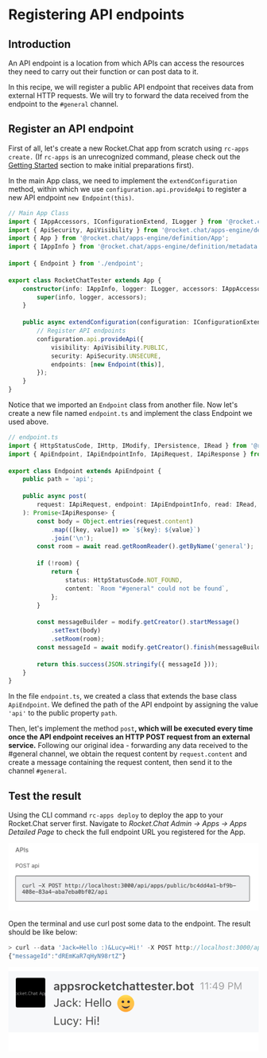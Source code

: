 # Registering API endpoints

## Introduction

An API endpoint is a location from which APIs can access the resources they need to carry out their function or can post data to it.

In this recipe, we will register a public API endpoint that receives data from external HTTP requests. We will try to forward the data received from the endpoint to the `#general` channel.

## Register an API endpoint

First of all, let's create a new Rocket.Chat app from scratch using `rc-apps create.` \(If `rc-apps` is an unrecognized command, please check out the [Getting Started](https://docs.rocket.chat/apps-development/getting-started) section to make initial preparations first\).

In the main App class, we need to implement the `extendConfiguration` method, within which we use `configuration.api.provideApi` to register a new API endpoint `new Endpoint(this)`.

```typescript
// Main App Class
import { IAppAccessors, IConfigurationExtend, ILogger } from '@rocket.chat/apps-engine/definition/accessors';
import { ApiSecurity, ApiVisibility } from '@rocket.chat/apps-engine/definition/api';
import { App } from '@rocket.chat/apps-engine/definition/App';
import { IAppInfo } from '@rocket.chat/apps-engine/definition/metadata';

import { Endpoint } from './endpoint';

export class RocketChatTester extends App {
    constructor(info: IAppInfo, logger: ILogger, accessors: IAppAccessors) {
        super(info, logger, accessors);
    }

    public async extendConfiguration(configuration: IConfigurationExtend) {
        // Register API endpoints
        configuration.api.provideApi({
            visibility: ApiVisibility.PUBLIC,
            security: ApiSecurity.UNSECURE,
            endpoints: [new Endpoint(this)],
        });
    }
}
```

Notice that we imported an `Endpoint` class from another file. Now let's create a new file named `endpoint.ts` and implement the class Endpoint we used above.

```typescript
// endpoint.ts
import { HttpStatusCode, IHttp, IModify, IPersistence, IRead } from '@rocket.chat/apps-engine/definition/accessors';
import { ApiEndpoint, IApiEndpointInfo, IApiRequest, IApiResponse } from '@rocket.chat/apps-engine/definition/api';

export class Endpoint extends ApiEndpoint {
    public path = 'api';

    public async post(
        request: IApiRequest, endpoint: IApiEndpointInfo, read: IRead, modify: IModify, http: IHttp, persis: IPersistence,
    ): Promise<IApiResponse> {
        const body = Object.entries(request.content)
            .map(([key, value]) => `${key}: ${value}`)
            .join('\n');
        const room = await read.getRoomReader().getByName('general');

        if (!room) {
            return {
                status: HttpStatusCode.NOT_FOUND,
                content: `Room "#general" could not be found`,
            };
        }

        const messageBuilder = modify.getCreator().startMessage()
            .setText(body)
            .setRoom(room);
        const messageId = await modify.getCreator().finish(messageBuilder);

        return this.success(JSON.stringify({ messageId }));
    }
}

```

In the file `endpoint.ts`, we created a class that extends the base class `ApiEndpoint`.  We defined the path of the API endpoint by assigning the value `'api'`  to the public property `path`. 

Then, let's implement the method `post`**, which will be executed every time once the API endpoint receives an HTTP POST request from an external service.** Following our original idea - forwarding any data received to the \#general channel, we obtain the request content by `request.content` and create a message containing the request content, then send it to the channel `#general`.

## Test the result

Using the CLI command `rc-apps deploy` to deploy the app to your Rocket.Chat server first. Navigate to _Rocket.Chat Admin -&gt; Apps -&gt; Apps Detailed Page_ to check the full endpoint URL you registered for the App.

![](../../.gitbook/assets/image%20%2819%29%20%281%29.png)

Open the terminal and use curl post some data to the endpoint. The result should be like below:

```typescript
> curl --data 'Jack=Hello :)&Lucy=Hi!' -X POST http://localhost:3000/api/apps/public/bc4dd4a1-bf9b-408e-83a4-aba7eba0bf02/api
{"messageId":"dREmKaR7qHyN98rtZ"}
```

![](../../.gitbook/assets/image%20%2820%29.png)

